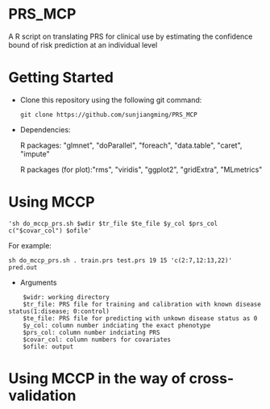 # PRS_MCP
A R script on translating PRS for clinical use by estimating the confidence bound of risk prediction at an individual level
# Getting Started
- Clone this repository using the following git command:

  `git clone https://github.com/sunjiangming/PRS_MCP`

- Dependencies:

    R packages: "glmnet", "doParallel", "foreach", "data.table", "caret", "impute"
    
    R packages (for plot):"rms", "viridis", "ggplot2", "gridExtra", "MLmetrics"

# Using MCCP

    'sh do_mccp_prs.sh $wdir $tr_file $te_file $y_col $prs_col c("$covar_col") $ofile'

 For example:

    sh do_mccp_prs.sh . train.prs test.prs 19 15 'c(2:7,12:13,22)' pred.out
    
-  Arguments
```
    $widr: working directory
    $tr_file: PRS file for training and calibration with known disease status(1:disease; 0:control)
    $te_file: PRS file for predicting with unkown disease status as 0
    $y_col: column number indciating the exact phenotype
    $prs_col: column number indciating PRS
    $covar_col: column numbers for covariates
    $ofile: output
```

# Using MCCP in the way of cross-validation

